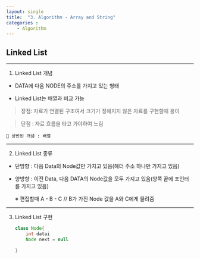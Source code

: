 ```yaml
---
layout: single
title:  "3. Algorithm - Array and String"
categories : 
    - Algorithm
---
```


## Linked List
---

1. Linked List 개념
   
* DATA에 다음 NODE의 주소를 가지고 있는 형태
  
* Linked List는 배열과 비교 가능

> 장점: 자료가 연결된 구조여서 크기가 정해지지 않은 자료를 구현할때 용이

> 단점 : 자료 흐름을 타고 가야하여 느림
    
    📢 상반된 개념 : 배열

---

2. Linked List 종류

 * 단방향 : 다음 Data의 Node값만 가지고 있음(헤더 주소 하나만 가지고 있음)
  
 * 양방향 : 이전 Data, 다음 DATA의 Node값을 모두 가지고 있음(양쪽 끝에 포인터를 가지고 있음)
  
    ※ 편집할때 A - B - C // B가 가진 Node 값을 A와 C에게 물려줌 

---

3. Linked List 구현
   
    ~~~java
    class Node{
        int datai 
        Node next = null
        
    }
    ~~~

